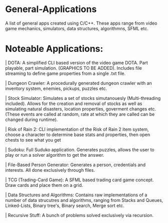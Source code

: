 # General-Applications
 A list of general apps created using C/C++. These apps range from video game mechanics, simulators, data structures, algorithmns, SFML etc.

Noteable Applications:
======================
| DOTA:
A simplified CLI based version of the video game DOTA. Part playable, part simulation. (GRAPHICS TO BE ADDED). Includes file streaming to define game properties from a single .txt file.

| Dungeon Crawler:
A procedurally generated dungeon crawler with an inventory system, enemies, pickups, puzzles etc.

| Stock Simulator:
Simulates a set of stocks simutanouesly (Multi-threading included). Allows for the creation and removal of stocks as well as simulating natural disasters, location properties, goverment changes etc. (These events are called at random, rate at which they are called can be changed during runtime).

| Risk of Rain 2:
CLI implementation of the Risk of Rain 2 item system, choose a character to determine base stats and properties, then open chests to see what you get

| Sudoku:
Full Suduko application. Generates puzzles, allows the user to play or run a solver algorithm to get the answer.

| File-Based Person Generator:
Generates a person, credentials and interests. All done exclusively through files.

| TCG (Trading-Card Game):
A SFML based trading card game concept. Draw cards and place them on a grid.

| Data Structures and Algorithms:
Contains raw implementations of a number of data strucutres and algorithms, ranging from Stacks and Queues, Linked-Lists, Binary tree's, Binary search, Merge sort etc.

| Recursive Stuff:
A bunch of problems solved exclusively via recursion.

